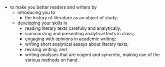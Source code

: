 * to make you better readers and writers by
    * introducing you to 
        * the history of literature as an object of study;
    * developing your skills in
        * reading literary texts carefully and analytically;
        * summarizing and presenting analytical texts in class;
        * engaging with opinions in academic writing;
        * writing short analytical essays about literary texts;
        * revising writing; and
        * writing analyses that are cogent and syncretic, making use of the various methods on hand.

